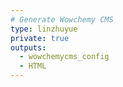 ```yaml
---
# Generate Wowchemy CMS
type: linzhuyue
private: true
outputs:
  - wowchemycms_config
  - HTML
---
```


